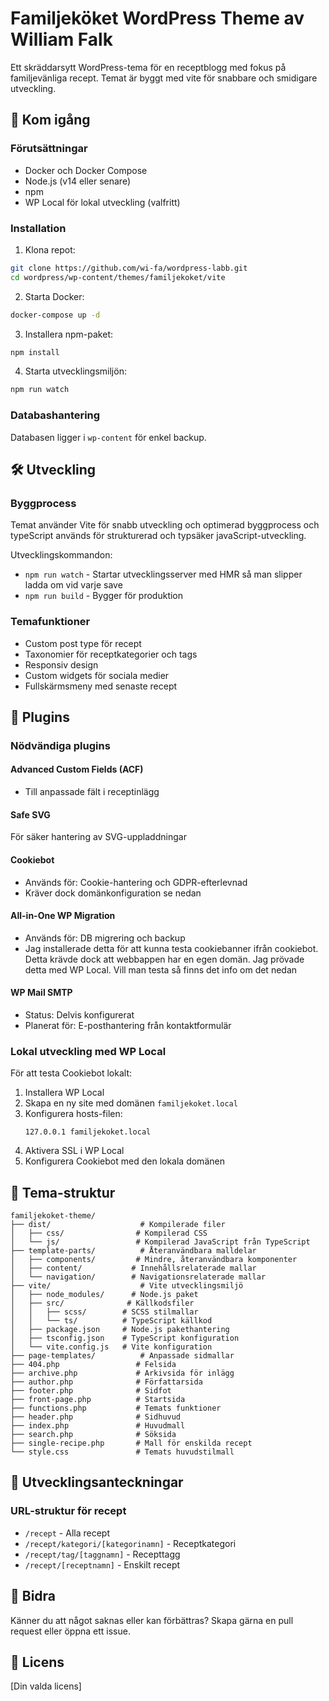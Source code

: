# Familjeköket WordPress Theme av William Falk

Ett skräddarsytt WordPress-tema för en receptblogg med fokus på familjevänliga recept. Temat är byggt med vite för snabbare och smidigare utveckling.

## 🚀 Kom igång

### Förutsättningar
- Docker och Docker Compose
- Node.js (v14 eller senare)
- npm
- WP Local för lokal utveckling (valfritt)

### Installation

1. Klona repot:
```bash
git clone https://github.com/wi-fa/wordpress-labb.git
cd wordpress/wp-content/themes/familjekoket/vite
```

2. Starta Docker:
```bash
docker-compose up -d
```

3. Installera npm-paket:
```bash
npm install
```

4. Starta utvecklingsmiljön:
```bash
npm run watch
```

### Databashantering
Databasen ligger i `wp-content` för enkel backup.

## 🛠️ Utveckling

### Byggprocess
Temat använder Vite för snabb utveckling och optimerad byggprocess och typeScript används för strukturerad och typsäker javaScript-utveckling.

Utvecklingskommandon:
- `npm run watch` - Startar utvecklingsserver med HMR så man slipper ladda om vid varje save
- `npm run build` - Bygger för produktion

### Temafunktioner
- Custom post type för recept
- Taxonomier för receptkategorier och tags
- Responsiv design
- Custom widgets för sociala medier
- Fullskärmsmeny med senaste recept

## 🔌 Plugins

### Nödvändiga plugins

#### Advanced Custom Fields (ACF)
- Till anpassade fält i receptinlägg

#### Safe SVG
För säker hantering av SVG-uppladdningar

#### Cookiebot
- Används för: Cookie-hantering och GDPR-efterlevnad
- Kräver dock domänkonfiguration se nedan

#### All-in-One WP Migration
- Används för: DB migrering och backup
- Jag installerade detta för att kunna testa cookiebanner ifrån cookiebot. Detta krävde dock att webbappen har en egen domän. Jag prövade detta med WP Local. Vill man testa så finns det info om det nedan

#### WP Mail SMTP
- Status: Delvis konfigurerat
- Planerat för: E-posthantering från kontaktformulär

### Lokal utveckling med WP Local

För att testa Cookiebot lokalt:

1. Installera WP Local
2. Skapa en ny site med domänen `familjekoket.local`
3. Konfigurera hosts-filen:
   ```
   127.0.0.1 familjekoket.local
   ```
4. Aktivera SSL i WP Local
5. Konfigurera Cookiebot med den lokala domänen

## 🎨 Tema-struktur

```
familjekoket-theme/
├── dist/                    # Kompilerade filer
│   ├── css/                # Kompilerad CSS
│   └── js/                 # Kompilerad JavaScript från TypeScript
├── template-parts/          # Återanvändbara malldelar
│   ├── components/         # Mindre, återanvändbara komponenter
│   ├── content/           # Innehållsrelaterade mallar
│   └── navigation/        # Navigationsrelaterade mallar
├── vite/                    # Vite utvecklingsmiljö
│   ├── node_modules/      # Node.js paket
│   ├── src/              # Källkodsfiler
│   │   ├── scss/        # SCSS stilmallar
│   │   └── ts/          # TypeScript källkod
│   ├── package.json     # Node.js pakethantering
│   ├── tsconfig.json    # TypeScript konfiguration
│   └── vite.config.js   # Vite konfiguration
├── page-templates/          # Anpassade sidmallar
├── 404.php                 # Felsida
├── archive.php             # Arkivsida för inlägg
├── author.php              # Författarsida
├── footer.php              # Sidfot
├── front-page.php          # Startsida
├── functions.php           # Temats funktioner
├── header.php              # Sidhuvud
├── index.php               # Huvudmall
├── search.php              # Söksida
├── single-recipe.php       # Mall för enskilda recept
└── style.css               # Temats huvudstilmall
```

## 📝 Utvecklingsanteckningar

### URL-struktur för recept
- `/recept` - Alla recept
- `/recept/kategori/[kategorinamn]` - Receptkategori
- `/recept/tag/[taggnamn]` - Recepttagg
- `/recept/[receptnamn]` - Enskilt recept

## 🤝 Bidra
Känner du att något saknas eller kan förbättras? Skapa gärna en pull request eller öppna ett issue.

## 📄 Licens
[Din valda licens]